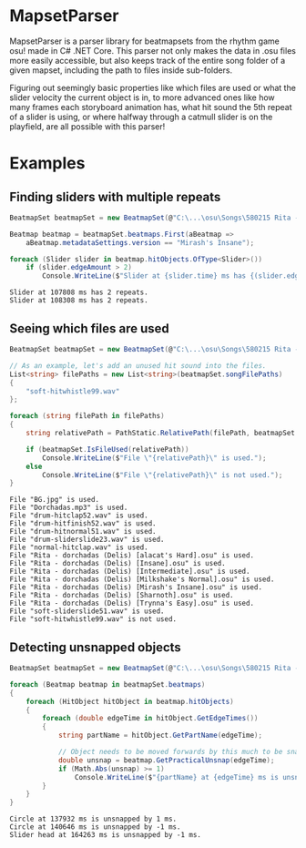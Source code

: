 # MapsetParser
MapsetParser is a parser library for beatmapsets from the rhythm game osu! made in C# .NET Core. This parser not only makes the data in .osu files more easily accessible, but also keeps track of the entire song folder of a given mapset, including the path to files inside sub-folders.

Figuring out seemingly basic properties like which files are used or what the slider velocity the current object is in, to more advanced ones like how many frames each storyboard animation has, what hit sound the 5th repeat of a slider is using, or where halfway through a catmull slider is on the playfield, are all possible with this parser!

# Examples
## Finding sliders with multiple repeats
```csharp
BeatmapSet beatmapSet = new BeatmapSet(@"C:\...\osu\Songs\580215 Rita - dorchadas");

Beatmap beatmap = beatmapSet.beatmaps.First(aBeatmap =>
    aBeatmap.metadataSettings.version == "Mirash's Insane");

foreach (Slider slider in beatmap.hitObjects.OfType<Slider>())
    if (slider.edgeAmount > 2)
        Console.WriteLine($"Slider at {slider.time} ms has {(slider.edgeAmount - 1)} repeats.");
```
```
Slider at 107808 ms has 2 repeats.
Slider at 108308 ms has 2 repeats.
```

## Seeing which files are used
```csharp
BeatmapSet beatmapSet = new BeatmapSet(@"C:\...\osu\Songs\580215 Rita - dorchadas");

// As an example, let's add an unused hit sound into the files.
List<string> filePaths = new List<string>(beatmapSet.songFilePaths)
{
    "soft-hitwhistle99.wav"
};

foreach (string filePath in filePaths)
{
    string relativePath = PathStatic.RelativePath(filePath, beatmapSet.songPath);

    if (beatmapSet.IsFileUsed(relativePath))
        Console.WriteLine($"File \"{relativePath}\" is used.");
    else
        Console.WriteLine($"File \"{relativePath}\" is not used.");
}
```
```
File "BG.jpg" is used.
File "Dorchadas.mp3" is used.
File "drum-hitclap52.wav" is used.
File "drum-hitfinish52.wav" is used.
File "drum-hitnormal51.wav" is used.
File "drum-sliderslide23.wav" is used.
File "normal-hitclap.wav" is used.
File "Rita - dorchadas (Delis) [alacat's Hard].osu" is used.
File "Rita - dorchadas (Delis) [Insane].osu" is used.
File "Rita - dorchadas (Delis) [Intermediate].osu" is used.
File "Rita - dorchadas (Delis) [Milkshake's Normal].osu" is used.
File "Rita - dorchadas (Delis) [Mirash's Insane].osu" is used.
File "Rita - dorchadas (Delis) [Sharnoth].osu" is used.
File "Rita - dorchadas (Delis) [Trynna's Easy].osu" is used.
File "soft-sliderslide51.wav" is used.
File "soft-hitwhistle99.wav" is not used.
```

## Detecting unsnapped objects
```csharp
BeatmapSet beatmapSet = new BeatmapSet(@"C:\...\osu\Songs\580215 Rita - dorchadas");

foreach (Beatmap beatmap in beatmapSet.beatmaps)
{
    foreach (HitObject hitObject in beatmap.hitObjects)
    {
        foreach (double edgeTime in hitObject.GetEdgeTimes())
        {
            string partName = hitObject.GetPartName(edgeTime);

            // Object needs to be moved forwards by this much to be snapped.
            double unsnap = beatmap.GetPracticalUnsnap(edgeTime);
            if (Math.Abs(unsnap) >= 1)
                Console.WriteLine($"{partName} at {edgeTime} ms is unsnapped by {unsnap} ms.");
        }
    }
}
```
```
Circle at 137932 ms is unsnapped by 1 ms.
Circle at 140646 ms is unsnapped by -1 ms.
Slider head at 164263 ms is unsnapped by -1 ms.
```
